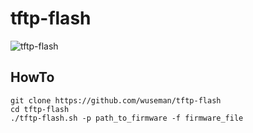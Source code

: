 # tftp-flash

![tftp-flash](https://user-images.githubusercontent.com/26827453/177019813-7f192323-5cb0-4dbc-911e-80d4dff88d8a.gif)

## HowTo

    git clone https://github.com/wuseman/tftp-flash
    cd tftp-flash
    ./tftp-flash.sh -p path_to_firmware -f firmware_file
  
  

